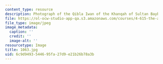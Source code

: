 ```yaml
---
content_type: resource
description: Photograph of the Qibla Iwan of the Khanqah of Sultan Baybars al-Jashankir.
file: https://ol-ocw-studio-app-qa.s3.amazonaws.com/courses/4-615-the-architecture-of-cairo-spring-2002/6c9d9493544695fa27d9e21b26b78a3b_1063.jpg
file_type: image/jpeg
image_metadata:
  caption: ''
  credit: ''
  image-alt: ''
resourcetype: Image
title: 1063.jpg
uid: 6c9d9493-5446-95fa-27d9-e21b26b78a3b
---
```

